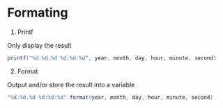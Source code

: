 # Formating

1. Printf

Only display the result

```scala
printf("%d.%d.%d %d:%d:%d", year, month, day, hour, minute, second)
```

2. Format

Output and/or store the result into a variable

```scala
"%d.%d.%d %d:%d:%d".format(year, month, day, hour, minute, second)
```
